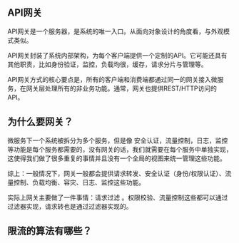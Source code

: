 ## API网关
API网关是一个服务器，是系统的唯一入口。从面向对象设计的角度看，与外观模式类似。

API网关封装了系统内部架构，为每个客户端提供一个定制的API。它可能还具有其他职责，比如身份验证，监控，负载均很，缓存，请求分片与管理等。

API网关方式的核心要点是，所有的客户端和消费端都通过同一的网关接入微服务，在网关层处理所有的非业务功能。通常，网关也提供REST/HTTP访问的API。

## 为什么要网关？
微服务下一个系统被拆分为多个服务，但是像 安全认证，流量控制，日志，监控等功能是每个服务都需要的，没有网关的话，我们就需要在每个服务中单独实现，这使得我们做了很多重复的事情并且没有一个全局的视图来统一管理这些功能。

综上：一般情况下，网关一般都会提供请求转发、安全认证（身份/权限认证）、流量控制、负载均衡、容灾、日志、监控这些功能。

实际上网关主要做了一件事情：请求过滤 。权限校验、流量控制这些都可以通过过滤器实现，请求转也是通过过滤器实现的。

## 限流的算法有哪些？



